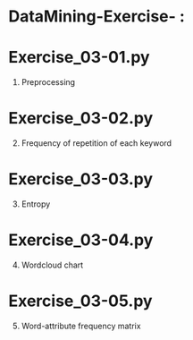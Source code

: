 # DataMining-Exercise- :

# Exercise_03-01.py
1. Preprocessing

# Exercise_03-02.py
2. Frequency of repetition of each keyword

# Exercise_03-03.py
3. Entropy

# Exercise_03-04.py
4. Wordcloud chart

# Exercise_03-05.py
5. Word-attribute frequency matrix

